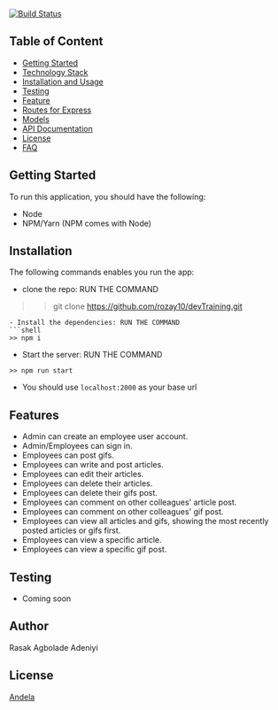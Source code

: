 [![Build Status](https://travis-ci.org/rozay10/devTraining.svg?branch=master)](https://travis-ci.org/rozay10/devTraining)


## Table of Content

- [Getting Started](#Getting-Started)
- [Technology Stack](#Technology-Stack)
- [Installation and Usage](#Installation-and-Usage)
- [Testing](#Testing)
- [Feature](#Features)
- [Routes for Express](#Routes-for-Express)
- [Models](#Models)
- [API Documentation](#API-Documentation)
- [License](#License)
- [FAQ](#FAQ)

## Getting Started
To run this application, you should have the following:
- Node
- NPM/Yarn (NPM comes with Node)

## Installation
The following commands enables you run the app:
- clone the repo: RUN THE COMMAND

>> git clone  https://github.com/rozay10/devTraining.git
```
- Install the dependencies: RUN THE COMMAND
```shell
>> npm i 
```
- Start the server: RUN THE COMMAND
```
>> npm run start
```
- You should use ```localhost:2000``` as your base url

## Features
  * Admin can create an employee user account.
  * Admin/Employees can sign in.
  * Employees can post gifs.
  * Employees can write and post articles.
  * Employees can edit their articles.
  * Employees can delete their articles.
  * Employees can delete their gifs post.
  * Employees can comment on other colleagues' article post.
  * Employees can comment on other colleagues' gif post.
  * Employees can view all articles and gifs, showing the most recently posted articles or gifs
first.
  * Employees can view a specific article.
  * Employees can view a specific gif post.
  
## Testing
  - Coming soon
  
## Author
Rasak Agbolade Adeniyi

## License
[Andela](https://www.andela.com)
  
  
